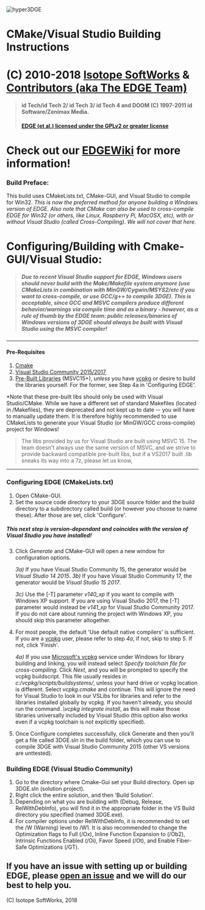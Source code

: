 ![hyper3DGE](http://3dfxdev.net/edgewiki/images/f/f6/EDGElogo.jpg)
# CMake/Visual Studio Building Instructions
# (C) 2010-2018 [Isotope SoftWorks](https://www.facebook.com/IsotopeSoftWorks/) & [Contributors (aka The EDGE Team)](https://github.com/3dfxdev/hyper3DGE/blob/master/AUTHORS.md)
> #### id Tech/id Tech 2/ id Tech 3/ id Tech 4 and DOOM (C) 1997-2011 id Software/Zenimax Media.
> #### [EDGE (et al.) licensed under the GPLv2 or greater license](https://www.gnu.org/licenses/old-licenses/gpl-2.0.en.html)
# Check out our [EDGEWiki](http://3dfxdev.net/edgewiki/) for more information!
### Build Preface:
This build uses CMakeLists.txt, CMake-GUI, and Visual Studio to compile for Win32. *This is now the preferred method for anyone building a Windows version of EDGE. Also note that CMake can also be used to cross-compile EDGE for Win32 (or others, like Linux, Raspberry Pi, MacOSX, etc), with or without Visual Studio (called Cross-Compiling). We will not cover that here.*

# Configuring/Building with Cmake-GUI/Visual Studio:

> ##### Due to recent Visual Studio support for EDGE, Windows users should *never* build with the *Make/Makefile* system anymore (use CMakeLists in combination with MinGW/Cygwin/MSYS2/etc if you want to cross-compile, or use GCC/g++ to compile 3DGE). This is acceptable, since GCC and MSVC compilers produce different behavior/warnings via compile time _and_ as a binary - however, as a rule of thumb by the EDGE team: public releases/binaries of Windows versions of 3DGE should always be built with Visual Studio using the MSVC compiler!

---
#### Pre-Requisites
1) [Cmake](https://www.cmake.org)
2) [Visual Studio Community 2015/2017](https://www.visualstudio.com/en-us/products/visual-studio-community-vs.aspx)
3) [Pre-Built Libraries](http://tdgmods.net/VSLibs.7z) (MSVC15+), *unless* you have [vcpkg](https://github.com/Microsoft/vcpkg) or desire to build the libraries yourself. For the former, see Step 4a in 'Configuring EDGE'.

*Note that these pre-built libs should only be used with Visual Studio/CMake. While we have a different set of standard Makefiles (located in /Makefiles), they are deprecated and not kept up to date -- you will have to manually update them. It is therefore highly recommended to use CMakeLists to generate your Visual Studio (or MinGW/GCC cross-compile) project for Windows!

> The libs provided by us for Visual Studio are built using MSVC 15. The
> team doesn't always use the same version of MSVC, and we strive to
> provide backward compatible pre-built libs, but if a VS2017 built .lib
> sneaks its way into a 7z, please let us know,

---

### Configuring EDGE (CMakeLists.txt)
1) Open CMake-GUI.
2) Set the source code directory to your 3DGE source folder and the build directory to a subdirectory called build (or however you choose to name these). After those are set, click 'Configure'.
 ##### *This next step is version-dependant and coincides with the version of Visual Studio you have installed!*
3)  Click *Generate* and CMake-GUI will open a new window for configuration options.

    *3a)* If you have Visual Studio Community 15, the generator would be *Visual Studio 14 2015*.
    *3b)* If you have Visual Studio Community 17, the generator would be *Visual Studio 15 2017*.
    
    *3c)* Use the [-T] parameter *v140_xp* if you want to compile with Windows XP support. If you are using Visual Studio 2017, the [-T] parameter would instead be *v141_xp* for Visual Studio Community 2017. If you do not care about running the project with Windows XP, you should skip this parameter altogether. 
  

 4) For most people, the default 'Use default native compilers' is sufficient. If you are a  [vcpkg](https://github.com/Microsoft/vcpkg) user, please refer to step *4a*, if not, skip to step *5*. If not, click 'Finish'.

    *4a)* If you use [Microsoft's vcpkg](https://github.com/Microsoft/vcpkg) service under Windows for library building and linking, you will instead select *Specify toolchain file for cross-compiling*. Click *Next*, and you will be prompted to specify the vcpkg buildscript. This file usually resides in *c:/vcpkg/scripts/buildsystems/*, unless your hard drive or vcpkg location is different. Select *vcpkg.cmake* and continue. This will ignore the need for Visual Studio to look in our VSLibs for libraries and refer to the libraries installed globally by vcpkg. If you haven't already, you should run the command *.\vcpkg integrate install*, as this will make those libraries universally included by Visual Studio (this option also works even if a vcpkg toolchain is not explicitly specified).

5) Once Configure completes successfully, click Generate and then you'll get a file called 3DGE.sln in the build folder, which you can use to compile 3DGE with Visual Studio Community 2015 (other VS versions are unttested).

### Building EDGE (Visual Studio Community)
1) Go to the directory where Cmake-Gui set your Build directory. Open up 3DGE.sln (solution project).
2) Right click the entire solution, and then 'Build Solution'.
3) Depending on what you are building with (Debug, Release, RelWithDebInfo), you will find it in the appropriate folder in the VS Build directory you specified (named 3DGE.exe).
4) For compiler options under RelWithDebInfo, it is recommended to set the /W (Warning) level to /W1. It is also recommended to change the Optimization flags to Full (/Ox), Inline Function Expansion to (/Ob2), Intrinsic Functions Enabled (/Oi), Favor Speed (/Ot), and Enable Fiber-Safe Optimizations (/GT).

If you have an issue with setting up or building EDGE, please [open an issue](https://github.com/3dfxdev/hyper3DGE/issues/new) and we will do our best to help you.
---
(C) Isotope SoftWorks, 2018

